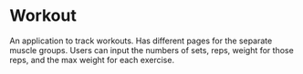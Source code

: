 # Workout
An application to track workouts. Has different pages for the separate muscle groups. 
Users can input the numbers of sets, reps, weight for those reps, and the max weight for each exercise. 
